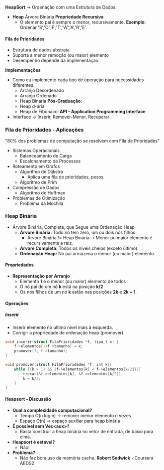 **HeapSort** -> Ordenação com uma Estrutura de Dados.
- **Heap**
	Árvore Binária
	**Propriedade Recursiva**
	- O elemento pai é sempre o menor, recursivamente.
**Exemplo:**
	Ordenar 'S','O','F','T','W','A','R','E'.

#### Fila de Prioridades
- Estrutura de dados abstrata
- Suporta a menor remoção (ou maior) elemento
- Desempenho depende da implementação

**Implementações**
- Como eu implemento cada tipo de operação para necessidades diferentes.
	- Arranjo Desordenado
	- Arranjo Ordenado
	- Heap Binária
	**Pós-Graduação:**
	- Heap d-ária
	- Heap de Fibonacci
**API - Application Programming Interface**
- Interface -> Inserir, Remover-Menor, Recuperar

### Fila de Prioridades - Aplicações
"80% dos problemas de computação se resolvem com Fila de Prioridades"
- Sistemas Operacionais
	- Balanceamento de Carga
	- Escalonamento de Processos
- Roteamento em Grafos
	- Algoritmo de Dijkstra
		- Aplica uma fila de prioridades, pesos.
	- Algoritmo de Prim
- Compressão de Dados
	- Algoritmo de Huffman
- Problemas de Otimização
	- Problema da Mochila
### Heap Binária
- Árvore Binária, Completa, que Segue uma Ordenação Heap
	- **Árvore Binária:** Todo nó tem zero, um ou dois nós filhos.
		- Árvore Binária != Heap Binária  -> Menor ou maior elemento é recursivamente a raiz.
	- **Árvore Completa:** Todos os níveis cheios (exceto último).
	- **Ordenação Heap:** Nó pai armazena o menor (ou maior) elemento.
#### Propriedades
- **Representação por Arranjo**
	- Elemento 1 é o menor (ou maior) elemento de todos
	- O nó pai de um nó **k** está na posição **k/2**
	- Os nós filhos de um nó **k** estão nas posições **2k** e **2k + 1**.
#### Operações
##### Inserir
- Inserir elemento no último nível mais à esquerda.
- Corrigir a propriedade de ordenação heap (promover)
```c
void inserir(struct FilaPrioridades *f, tipo_t x) {
	f->elementos[++f->tamanho] = x;
	promover(f, f->tamanho);
}

void promover(struct FilaPrioridades *f, int k){
	while ((k > 1) && (f->elementos[k] < f->elementos[k/2])){
		trocar(&f->elementos[k], &f->elementos[k/2]);
		k = k/2;	
	}
}
```
#### Heapsort - Discussão
- **Qual a complexidade computacional?**
	- Tempo O(n log n) -> remover menor elemento n vezes
	- Espaço O(n) -> espaço auxiliar para heap binária
- **É  possível sem Vec\<aux>?**
	- Basta construir a heap binária no vetor de entrada, de baixo para cima.
- **Heapsort é estável?**
	- Não!
- **Problema?**
	- Não faz bom uso da memória cache.
**Robert Sedwick** - Coursera AEDS2